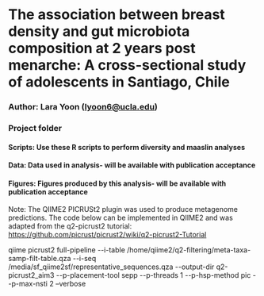 # The association between breast density and gut microbiota composition at 2 years post menarche: A cross-sectional study of adolescents in Santiago, Chile

### Author: Lara Yoon (lyoon6@ucla.edu) 

### Project folder 
#### Scripts: Use these R scripts to perform diversity and maaslin analyses 
#### Data: Data used in analysis- will be available with publication acceptance 
#### Figures: Figures produced by this analysis- will be available with publication acceptance 




Note: The QIIME2 PICRUSt2 plugin was used to produce metagenome predictions. The code below can be implemented in QIIME2 and was adapted from the q2-picrust2 tutorial: https://github.com/picrust/picrust2/wiki/q2-picrust2-Tutorial 

 qiime picrust2 full-pipeline --i-table /home/qiime2/q2-filtering/meta-taxa-samp-filt-table.qza --i-seq /media/sf_qiime2sf/representative_sequences.qza --output-dir q2-picrust2_aim3 --p-placement-tool sepp --p-threads 1 --p-hsp-method pic --p-max-nsti 2 –verbose

